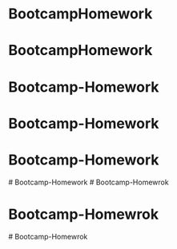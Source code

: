 # BootcampHomework
# BootcampHomework
# Bootcamp-Homework
# Bootcamp-Homework
# Bootcamp-Homework
#   B o o t c a m p - H o m e w o r k  
 # Bootcamp-Homewrok
# Bootcamp-Homewrok
#   B o o t c a m p - H o m e w r o k  
 